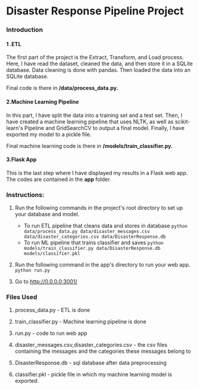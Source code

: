 # Disaster Response Pipeline Project


### Introduction

#### 1 .ETL
The first part of the project is the Extract, Transform, and Load process. Here, I have read the dataset, cleaned the data, and then store it in a SQLite database. Data cleaning is done with pandas. Then loaded the data into an SQLite database.

Final code is there in **/data/process_data.py.**

#### 2.Machine Learning Pipeline
In this part, I have split the data into a training set and a test set. Then, I have created a machine learning pipeline that uses NLTK, as well as scikit-learn's Pipeline and GridSearchCV to output a final model. Finally, I have exported my model to a pickle file. 

Final machine learning code is there in **/models/train_classifier.py.**

#### 3.Flask App
This is the last step where I have displayed my results in a Flask web app.
The codes are contained in the **app** folder.

### Instructions:
1. Run the following commands in the project's root directory to set up your database and model.

    - To run ETL pipeline that cleans data and stores in database
        `python data/process_data.py data/disaster_messages.csv data/disaster_categories.csv data/DisasterResponse.db`
    - To run ML pipeline that trains classifier and saves
        `python models/train_classifier.py data/DisasterResponse.db models/classifier.pkl`

2. Run the following command in the app's directory to run your web app.
    `python run.py`

3. Go to http://0.0.0.0:3001/

### Files Used
1. process_data.py - ETL is done 

2. train_classifier.py - Machine learning pipeline is done

3. run.py - code to run web app

4. disaster_messages.csv,disaster_categories.csv - the csv files containing the messages and the categories these messages belong to

5. DisasterResponse.db - sql database after data preprocessing

6. classifier.pkl - pickle file in which my machine learning model is exported.
